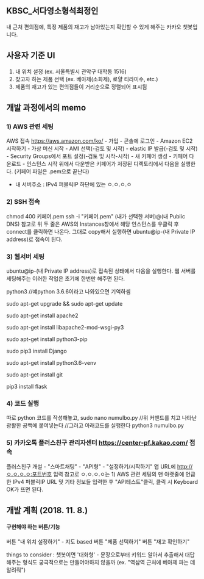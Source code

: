 ## KBSC_서다영소형석최정인

내 근처 편의점에, 특정 제품의 재고가 남아있는지 확인할 수 있게 해주는 카카오 챗봇입니다.

## 사용자 기준 UI
1) 내 위치 설정 (ex. 서울특별시 관악구 대학동 1516)
2) 찾고자 하는 제품 선택 (ex. 베아제(소화제), 로얄 티라미수, etc.)
3) 제품의 재고가 있는 편의점들이 거리순으로 정렬되어 표시됨

## 개발 과정에서의 memo

### 1) AWS 관련 세팅
AWS 접속 https://aws.amazon.com/ko/ - 가입 - 콘솔에 로그인 - Amazon EC2 시작하기 - 가상 머신 시작 - AMI 선택(-검토 및 시작) - elastic IP 발급(-검토 및 시작) - Security Groups에서 포트 설정(-검토 및 시작-시작) - 새 키페어 생성 - 키페어 다운로드 - 인스턴스 시작
위에서 다운받은 키페어가 저장된 디렉토리에서 다음을 실행한다. (키페어 파일은 .pem으로 끝난다)
- 내 서버주소 : IPv4 퍼블릭IP 하단에 있는 ㅇ.ㅇ.ㅇ.ㅇ

### 2) SSH 접속
chmod 400 키페어.pem
ssh -i "키페어.pem" (내가 선택한 서버)@(내 Public DNS)
참고로 위 두 줄은 AWS의 Instances창에서 해당 인스턴스를 우클릭 후 connect를 클릭하면 나온다.
그대로 copy해서 실행하면 ubuntu@ip-(내 Private IP address)로 접속이 된다.

### 3) 웹서버 세팅
ubuntu@ip-(내 Private IP address)로 접속된 상태에서 다음을 실행한다.
웹 서버를 세팅해주는 이러한 작업은 초기에 한번만 해주면 된다.

python3 //얘python 3.6.6이라고 나와있으면 기억하셈

sudo apt-get upgrade && sudo apt-get update

sudo apt-get install apache2

sudo apt-get install libapache2-mod-wsgi-py3

sudo apt-get install python3-pip

sudo pip3 install Django

sudo apt-get install python3.6-venv

sudo apt-get install git

pip3 install flask

### 4) 코드 실행

따로 python 코드를 작성해놓고,
sudo nano numulbo.py
//위 커맨드를 치고 나타난 광활한 공백에 붙여넣는다
//그러고 아래코드를 실행한다
python3 numulbo.py

### 5) 카카오톡 플러스친구 관리자센터 https://center-pf.kakao.com/ 접속
플러스친구 개설 - "스마트채팅" - "API형" - "설정하기/시작하기"
앱 URL에 http://ㅇ.ㅇ.ㅇ.ㅇ:포트번호 입력
참고로 ㅇ.ㅇ.ㅇ.ㅇ는 1) AWS 관련 세팅의 맨 아랫줄에 언급한 IPv4 퍼블릭IP
URL 및 기타 정보들 입력한 후 "API테스트"클릭, 클릭 시 Keyboard OK가 뜨면 된다.


## 개발 계획 (2018. 11. 8.)

#### 구현해야 하는 버튼/기능
버튼 "내 위치 설정하기" - 지도 based 
버튼 "제품 선택하기"
버튼 "재고 확인하기"

things to consider : 챗봇이면 '대화형' - 문장으로부터 키워드 알아서 추출해서 대답해주는 형식도 궁극적으로는 만들어야하지 않을까
(ex. "역삼역 근처에 베아제 파는 데 알려줘")